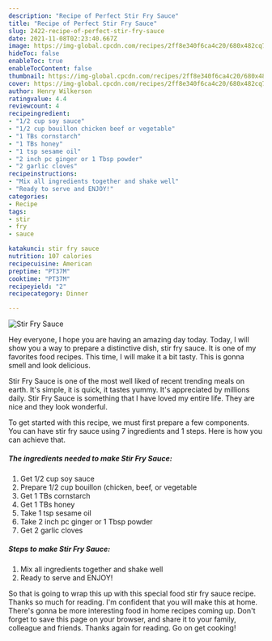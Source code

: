```yaml
---
description: "Recipe of Perfect Stir Fry Sauce"
title: "Recipe of Perfect Stir Fry Sauce"
slug: 2422-recipe-of-perfect-stir-fry-sauce
date: 2021-11-08T02:23:40.667Z
image: https://img-global.cpcdn.com/recipes/2ff8e340f6ca4c20/680x482cq70/stir-fry-sauce-recipe-main-photo.jpg
hideToc: false
enableToc: true
enableTocContent: false
thumbnail: https://img-global.cpcdn.com/recipes/2ff8e340f6ca4c20/680x482cq70/stir-fry-sauce-recipe-main-photo.jpg
cover: https://img-global.cpcdn.com/recipes/2ff8e340f6ca4c20/680x482cq70/stir-fry-sauce-recipe-main-photo.jpg
author: Henry Wilkerson
ratingvalue: 4.4
reviewcount: 4
recipeingredient:
- "1/2 cup soy sauce"
- "1/2 cup bouillon chicken beef or vegetable"
- "1 TBs cornstarch"
- "1 TBs honey"
- "1 tsp sesame oil"
- "2 inch pc ginger or 1 Tbsp powder"
- "2 garlic cloves"
recipeinstructions:
- "Mix all ingredients together and shake well"
- "Ready to serve and ENJOY!"
categories:
- Recipe
tags:
- stir
- fry
- sauce

katakunci: stir fry sauce 
nutrition: 107 calories
recipecuisine: American
preptime: "PT37M"
cooktime: "PT37M"
recipeyield: "2"
recipecategory: Dinner

---
```



![Stir Fry Sauce](https://img-global.cpcdn.com/recipes/2ff8e340f6ca4c20/680x482cq70/stir-fry-sauce-recipe-main-photo.jpg)

Hey everyone, I hope you are having an amazing day today. Today, I will show you a way to prepare a distinctive dish, stir fry sauce. It is one of my favorites food recipes. This time, I will make it a bit tasty. This is gonna smell and look delicious.

Stir Fry Sauce is one of the most well liked of recent trending meals on earth. It's simple, it is quick, it tastes yummy. It's appreciated by millions daily. Stir Fry Sauce is something that I have loved my entire life. They are nice and they look wonderful.




To get started with this recipe, we must first prepare a few components. You can have stir fry sauce using 7 ingredients and 1 steps. Here is how you can achieve that.

<!--inarticleads1-->

##### The ingredients needed to make Stir Fry Sauce:

1. Get 1/2 cup soy sauce
1. Prepare 1/2 cup bouillon (chicken, beef, or vegetable
1. Get 1 TBs cornstarch
1. Get 1 TBs honey
1. Take 1 tsp sesame oil
1. Take 2 inch pc ginger or 1 Tbsp powder
1. Get 2 garlic cloves




<!--inarticleads2-->

##### Steps to make Stir Fry Sauce:

1. Mix all ingredients together and shake well
1. Ready to serve and ENJOY!



So that is going to wrap this up with this special food stir fry sauce recipe. Thanks so much for reading. I'm confident that you will make this at home. There's gonna be more interesting food in home recipes coming up. Don't forget to save this page on your browser, and share it to your family, colleague and friends. Thanks again for reading. Go on get cooking!
